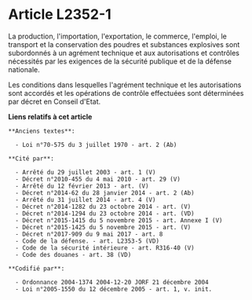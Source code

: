 # Article L2352-1

La production, l'importation, l'exportation, le commerce, l'emploi, le transport et la conservation des poudres et substances
explosives sont subordonnés à un agrément technique et aux autorisations et contrôles nécessités par les exigences de la
sécurité publique et de la défense nationale.

Les conditions dans lesquelles l'agrément technique et les autorisations sont accordés et les opérations de contrôle
effectuées sont déterminées par décret en Conseil d'Etat.

**Liens relatifs à cet article**

	**Anciens textes**:

	  - Loi n°70-575 du 3 juillet 1970 - art. 2 (Ab)

	**Cité par**:

	  - Arrêté du 29 juillet 2003 - art. 1 (V)
	  - Décret n°2010-455 du 4 mai 2010 - art. 29 (V)
	  - Arrêté du 12 février 2013 - art. (V)
	  - Décret n°2014-62 du 28 janvier 2014 - art. 2 (Ab)
	  - Arrêté du 31 juillet 2014 - art. 4 (V)
	  - Décret n°2014-1282 du 23 octobre 2014 - art. (V)
	  - Décret n°2014-1294 du 23 octobre 2014 - art. (VD)
	  - Décret n°2015-1415 du 5 novembre 2015 - art. Annexe I (V)
	  - Décret n°2015-1425 du 5 novembre 2015 - art. (V)
	  - Décret n°2017-909 du 9 mai 2017 - art. 8
	  - Code de la défense. - art. L2353-5 (VD)
	  - Code de la sécurité intérieure - art. R316-40 (V)
	  - Code des douanes - art. 38 (VD)

	**Codifié par**:

	  - Ordonnance 2004-1374 2004-12-20 JORF 21 décembre 2004
	  - Loi n°2005-1550 du 12 décembre 2005 - art. 1, v. init.
